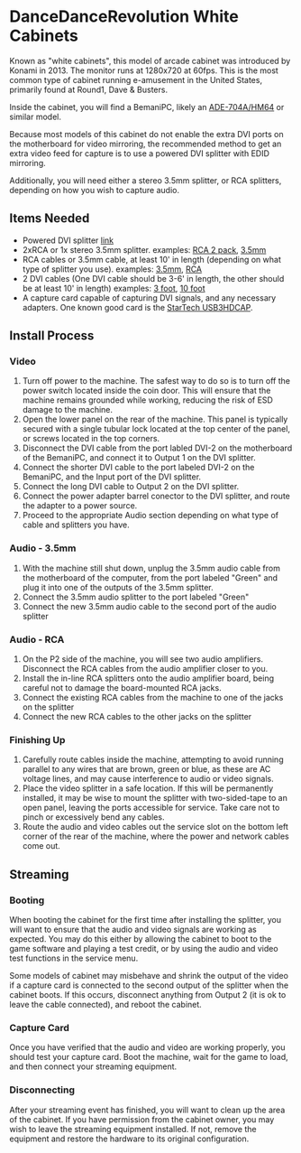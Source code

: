 # DanceDanceRevolution White Cabinets
Known as "white cabinets", this model of arcade cabinet was introduced by Konami in 2013. The monitor runs at 1280x720 at 60fps. This is the most common type of cabinet running e-amusement in the United States, primarily found at Round1, Dave & Busters.

Inside the cabinet, you will find a BemaniPC, likely an [ADE-704A/HM64](https://jeffreyatw.com/blog/2019/03/types-of-ddr-cabinets-and-pcbs/#bemani-pc-ade704ahm65) or similar model.

Because most models of this cabinet do not enable the extra DVI ports on the motherboard for video mirroring, the recommended method to get an extra video feed for capture is to use a powered DVI splitter with EDID mirroring.

Additionally, you will need either a stereo 3.5mm splitter, or RCA splitters, depending on how you wish to capture audio.

## Items Needed
* Powered DVI splitter [link](https://www.amazon.com/gp/product/B084LK5S5Q)
* 2xRCA or 1x stereo 3.5mm splitter. examples: [RCA 2 pack](https://www.amazon.com/dp/B0B7JW7SHB), [3.5mm](https://www.amazon.com/dp/B06XF4J6RT)
* RCA cables or 3.5mm cable, at least 10' in length (depending on what type of splitter you use). examples: [3.5mm](https://www.amazon.com/dp/B004G3ZTU8/), [RCA](https://www.amazon.com/dp/B003L1508M/)
* 2 DVI cables (One DVI cable should be 3-6' in length, the other should be at least 10' in length) examples: [3 foot](https://www.amazon.com/dp/B09QG7VQ51), [10 foot](https://www.amazon.com/dp/B09QGP67Q2)
* A capture card capable of capturing DVI signals, and any necessary adapters. One known good card is the [StarTech USB3HDCAP](https://www.amazon.com/StarTech-com-USB3HDCAP-Video-Capture-Device/dp/B00PC5HUA6).

## Install Process
### Video
1. Turn off power to the machine. The safest way to do so is to turn off the power switch located inside the coin door. This will ensure that the machine remains grounded while working, reducing the risk of ESD damage to the machine.
2. Open the lower panel on the rear of the machine. This panel is typically secured with a single tubular lock located at the top center of the panel, or screws located in the top corners.
3. Disconnect the DVI cable from the port labled DVI-2 on the motherboard of the BemaniPC, and connect it to Output 1 on the DVI splitter.
4. Connect the shorter DVI cable to the port labeled DVI-2 on the BemaniPC, and the Input port of the DVI splitter.
5. Connect the long DVI cable to Output 2 on the DVI splitter.
6. Connect the power adapter barrel conector to the DVI splitter, and route the adapter to a power source.
7. Proceed to the appropriate Audio section depending on what type of cable and splitters you have.

### Audio - 3.5mm
1. With the machine still shut down, unplug the 3.5mm audio cable from the motherboard of the computer, from the port labeled "Green" and plug it into one of the outputs of the 3.5mm splitter.
2. Connect the 3.5mm audio splitter to the port labeled "Green"
3. Connect the new 3.5mm audio cable to the second port of the audio splitter

### Audio - RCA
1. On the P2 side of the machine, you will see two audio amplifiers. Disconnect the RCA cables from the audio amplifier closer to you.
2. Install the in-line RCA splitters onto the audio amplifier board, being careful not to damage the board-mounted RCA jacks.
3. Connect the existing RCA cables from the machine to one of the jacks on the splitter
4. Connect the new RCA cables to the other jacks on the splitter

### Finishing Up
1. Carefully route cables inside the machine, attempting to avoid running parallel to any wires that are brown, green or blue, as these are AC voltage lines, and may cause interference to audio or video signals.
2. Place the video splitter in a safe location. If this will be permanently installed, it may be wise to mount the splitter with two-sided-tape to an open panel, leaving the ports accessible for service. Take care not to pinch or excessively bend any cables.
3. Route the audio and video cables out the service slot on the bottom left corner of the rear of the machine, where the power and network cables come out.

## Streaming
### Booting
When booting the cabinet for the first time after installing the splitter, you will want to ensure that the audio and video signals are working as expected. You may do this either by allowing the cabinet to boot to the game software and playing a test credit, or by using the audio and video test functions in the service menu.

Some models of cabinet may misbehave and shrink the output of the video if a capture card is connected to the second output of the splitter when the cabinet boots. If this occurs, disconnect anything from Output 2 (it is ok to leave the cable connected), and reboot the cabinet.

### Capture Card
Once you have verified that the audio and video are working properly, you should test your capture card. Boot the machine, wait for the game to load, and then connect your streaming equipment.

### Disconnecting
After your streaming event has finished, you will want to clean up the area of the cabinet. If you have permission from the cabinet owner, you may wish to leave the streaming equipment installed. If not, remove the equipment and restore the hardware to its original configuration.